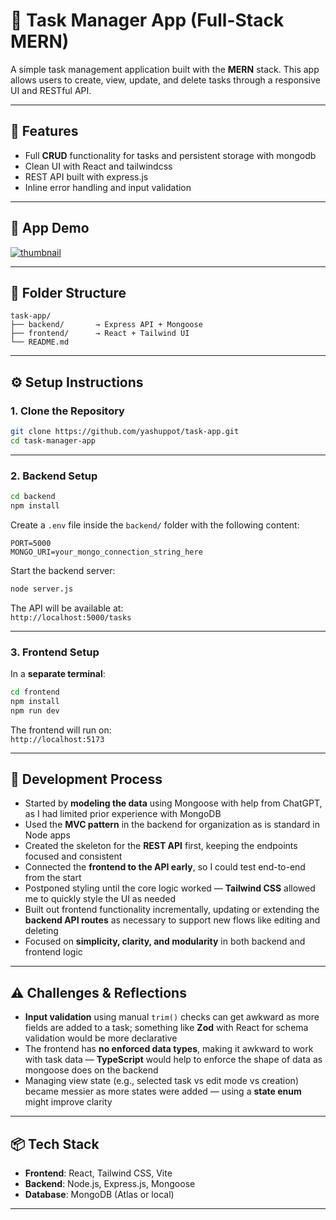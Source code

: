 # 📝 Task Manager App (Full-Stack MERN)

A simple task management application built with the **MERN** stack. This app allows users to create, view, update, and delete tasks through a responsive UI and RESTful API.

---

## 🚀 Features

- Full **CRUD** functionality for tasks and persistent storage with mongodb
- Clean UI with React and tailwindcss
- REST API built with express.js
- Inline error handling and input validation

---

## 🚀 App Demo

[![thumbnail](https://img.youtube.com/vi/SJjowMdjVL4/0.jpg)](https://www.youtube.com/watch?v=SJjowMdjVL4)

---

## 📁 Folder Structure

```
task-app/
├── backend/       → Express API + Mongoose
├── frontend/      → React + Tailwind UI
└── README.md
```

---

## ⚙️ Setup Instructions

### 1. Clone the Repository

```bash
git clone https://github.com/yashuppot/task-app.git
cd task-manager-app
```

---

### 2. Backend Setup

```bash
cd backend
npm install
```

Create a `.env` file inside the `backend/` folder with the following content:

```
PORT=5000
MONGO_URI=your_mongo_connection_string_here
```

Start the backend server:

```bash
node server.js
```

The API will be available at:  
`http://localhost:5000/tasks`

---

### 3. Frontend Setup

In a **separate terminal**:

```bash
cd frontend
npm install
npm run dev
```

The frontend will run on:  
`http://localhost:5173`

---

## 🧠 Development Process

- Started by **modeling the data** using Mongoose with help from ChatGPT, as I had limited prior experience with MongoDB
- Used the **MVC pattern** in the backend for organization as is standard in Node apps
- Created the skeleton for the **REST API** first, keeping the endpoints focused and consistent
- Connected the **frontend to the API early**, so I could test end-to-end from the start
- Postponed styling until the core logic worked — **Tailwind CSS** allowed me to quickly style the UI as needed
- Built out frontend functionality incrementally, updating or extending the **backend API routes** as necessary to support new flows like editing and deleting
- Focused on **simplicity, clarity, and modularity** in both backend and frontend logic

---

## ⚠️ Challenges & Reflections

- **Input validation** using manual `trim()` checks can get awkward as more fields are added to a task; something like **Zod** with React for schema validation would be more declarative
- The frontend has **no enforced data types**, making it awkward to work with task data — **TypeScript** would help to enforce the shape of data as mongoose does on the backend
- Managing view state (e.g., selected task vs edit mode vs creation) became messier as more states were added — using a **state enum** might improve clarity


---

## 📦 Tech Stack

- **Frontend**: React, Tailwind CSS, Vite
- **Backend**: Node.js, Express.js, Mongoose
- **Database**: MongoDB (Atlas or local)

---
